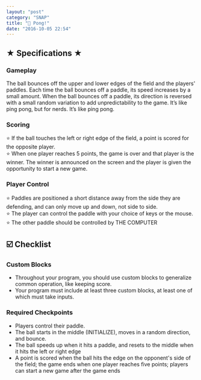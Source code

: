 ```yaml
---
layout: "post"
category: "SNAP"
title: "🏓 Pong!"
date: "2016-10-05 22:54"
---
```


## ★ Specifications ★

### Gameplay

The ball bounces off the upper and lower edges of the field and the players' paddles. Each time the ball bounces off a paddle, its speed increases by a small amount. When the ball bounces off a paddle, its direction is reversed with a small random variation to add unpredictability to the game. It’s like ping pong, but for nerds. It’s like ping pong.

### Scoring
⭐ If the ball touches the left or right edge of the field, a point is scored for the opposite player.      
⭐ When one player reaches 5 points, the game is over and that player is the winner. The winner is announced on the screen and the player is given the opportunity to start a new game.    

### Player Control
⭐ Paddles are positioned a short distance away from the side they are defending, and can only move up and down, not side to side.      
⭐ The player can control the paddle with your choice of keys or the mouse.     
⭐ The other paddle should be controlled by THE COMPUTER     

## ☑️ Checklist

### Custom Blocks
- Throughout your program, you should use custom blocks to generalize common operation, like keeping score.
- Your program must include at least three custom blocks, at least one of which must take inputs.      

### Required Checkpoints
- Players control their paddle.
- The ball starts in the middle (INITIALIZE), moves in a random direction, and bounce.
- The ball speeds up when it hits a paddle, and resets to the middle when it hits the left or right edge
- A point is scored when the ball hits the edge on the opponent's side of the field; the game ends when one player reaches five points; players can start a new game after the game ends
